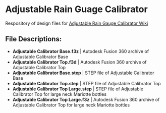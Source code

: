 # Adjustable Rain Guage Calibrator

Respository of design files for [Adjustable Rain Gauge Calibrator Wiki](https://github.com/OPEnSLab-OSU/OPEnS-Lab-Home/wiki/Adjustable-Rain-Gauge-Calibrator)

## File Descriptions:
- **Adjustable Calibrator Base.f3z** | Autodesk Fusion 360 archive of Adjustable Calibrator Base
- **Adjustable Calibrator Top.f3d** | Autodesk Fusion 360 archive of Adjustable Calibrator Top
- **Adjustable Calibrator Base.step** | STEP file of Adjustable Calibrator Base
- **Adjustable Calibrator Top.step** | STEP file of Adjustable Calibrator Top
- **Adjustable Calibrator Top Large.step** | STEP file of Adjustable Calibrator Top for large neck Mariotte bottles
- **Adjustable Calibrator Top Large.f3z** | Autodesk Fusion 360 archive of Adjustable Calibrator Top for large neck Mariotte bottles
